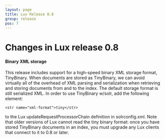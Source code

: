 ```yaml
---
layout: page
title: Lux Release 0.8
group: release
pos: 7
---
```


# Changes in Lux release 0.8

#### Binary XML storage

This release includes support for a high-speed binary XML storage format,
TinyBinary.  When documents are stored as TinyBinary, we can avoid
virtually all of the overhead of XML parsing and serialization when
retrieving and storing documents from and to the index.  The default
storage format is still serialized XML. In order to use TinyBinary w/solr,
add the following element:

    <str name="xml-format">tiny</str>

to the Lux updateRequestProcessorChain definition in solrconfig.xml. Note
that older versions of Lux cannot read the tiny binary format: once you
have stored TinyBinary documents in an index, you must upgrade any Lux
clients that connect to it to 0.8 or later.

